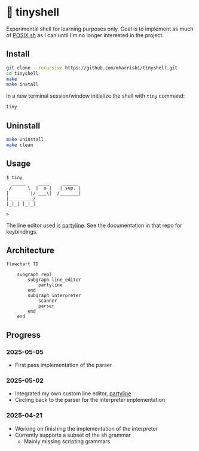 # 🐢 tinyshell

Experimental shell for learning purposes only. Goal is to implement as much of [POSIX sh](https://pubs.opengroup.org/onlinepubs/9699919799/utilities/V3_chap02.html) as I can until I'm no longer interested in the project.

## Install

```sh
git clone --recursive https://github.com/mharrisb1/tinyshell.git
cd tinyshell
make
make install
```

In a new terminal session/window initialize the shell with `tiny` command:

```sh
tiny
```

## Uninstall

```sh
make uninstall
make clean
```

## Usage

```
$ tiny
  _____     ____     ______
 /      \  |  o |   | sup. |
|        |/ ___\|  /_______|
|_________/
|_|_| |_|_|

>
```

The line editor used is [partyline](https://github.com/mharrisb1/partyline). See the documentation in that repo for keybindings.

## Architecture

```mermaid
flowchart TD

    subgraph repl
        subgraph line_editor
            partyline
        end
        subgraph interpreter
            scanner
            parser
        end
    end
```

## Progress

### 2025-05-05

- First pass implementation of the parser

### 2025-05-02

- Integrated my own custom line editor, [partyline](https://github.com/mharrisb1/partyline)
- Circling back to the parser for the interpreter implementation

### 2025-04-21

- Working on finishing the implementation of the interpreter
- Currently supports a subset of the sh grammar
  - Mainly missing scripting grammars
